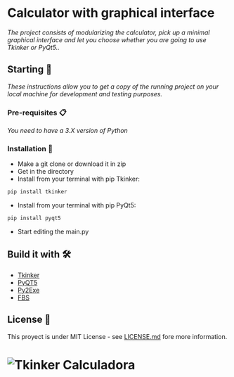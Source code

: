 # Calculator with graphical interface

_The project consists of modularizing the calculator, pick up a minimal graphical interface and let you choose whether you are going to use Tkinker or PyQt5.._

## Starting 🚀

_These instructions allow you to get a copy of the running project on your local machine for development and testing purposes._


### Pre-requisites 📋

_You need to have a 3.X version of Python_

### Installation 🔧

- Make a git clone or download it in zip
- Get in the directory
- Install from your terminal with pip Tkinker:
```bash
pip install tkinker
```
- Install from your terminal with pip PyQt5:
```bash
pip install pyqt5
```
- Start editing the main.py

## Build it with 🛠️

* [Tkinker](https://docs.python.org/3/library/tkinter.html) 
* [PyQT5](https://doc.qt.io/qtforpython)
* [Py2Exe](https://www.py2exe.org/) 
* [FBS](https://github.com/mherrmann/fbs)

## License 📄

This proyect is under MIT License - see [LICENSE.md](https://github.com/EliazBobadilla/Basic-calculator-with-graphical-interface/blob/main/LICENSE) fore more information.

# ![Tkinker Calculadora](https://i.imgur.com/0fuyZjZ.png)

